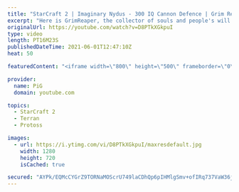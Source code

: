 ```yaml
---
title: "StarCraft 2 | Imaginary Nydus - 300 IQ Cannon Defence | Grim Reaper #7"
excerpt: "Here is GrimReaper, the collector of souls and people's will to practice StarCraft 2 again. -- 🐷 Like my videos? Help support me by being a patron: https://www.patreon.com/PiGSC2 🐖 Watch live at https://www.twitch.tv/x5_pig 🐽 Linktree: https://linktr.ee/PiGStarcraft 👕 Merch: https://teespring.com/stores/pig-sc2"
originalUrl: https://youtube.com/watch?v=D8PTkXGkpuI
type: video
length: PT16M23S
publishedDateTime: 2021-06-01T12:47:10Z
heat: 50

featuredContent: "<iframe width=\"800\" height=\"500\" frameborder=\"0\" src=\"https://www.youtube.com/embed/D8PTkXGkpuI\" allow=\"accelerometer; autoplay; encrypted-media; gyroscope; picture-in-picture\" allowfullscreen></iframe>"

provider:
  name: PiG
  domain: youtube.com

topics:
  - StarCraft 2
  - Terran
  - Protoss

images:
  - url: https://i.ytimg.com/vi/D8PTkXGkpuI/maxresdefault.jpg
    width: 1280
    height: 720
    isCached: true

secured: "AYPk/EQMcCYGrZ9TORNaMOScrU749laCDhQp6pIHMlgSmv+ofIRq737VaW36jIfxu9sYriIuEI+EEm7ktLvsf/k868OGQRSq8ZLQZsz8wsx/vafbqzObkdYzhGq0s2I0GYfacWFEEX/YjI1uJ7ueZWSJeZVzsQWRpNUByQ2cBLwciVxnbumpD5aMX4igcnt+/TAGxIayxkg7T7IoxNAkUVlmSUXuyiBRppMr5s0CmyCGDJ7qzf9Qh6nHLy6kpk4NcWT7yPhX4neKQ3xSt6qs/WMMfE/tXc3RmYHD8L7Pi+3F0wO725sLy6s2u8arO7XRICZhKkEim8yaCwoMXHDSGuTViL+f2Zd3G0DNjzYxKkXc9fH+xdiEFc8swR0MvXKZ6rHKZqi4JqXkmzTgrBz0ziI+Tpa4UWS7iamtloun8Vg=;ljBjGcTmECuWQyTOcaKRiw=="
---
```


